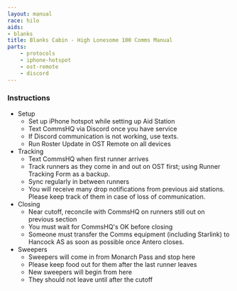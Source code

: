 ```yaml
---
layout: manual
race: hilo
aids:
- blanks
title: Blanks Cabin - High Lonesome 100 Comms Manual
parts:
    - protocols
    - iphone-hotspot
    - ost-remote
    - discord
---
```


### Instructions

- Setup
  - Set up iPhone hotspot while setting up Aid Station
  - Text CommsHQ via Discord once you have service
  - If Discord communication is not working, use texts.
  - Run Roster Update in OST Remote on all devices
- Tracking
  - Text CommsHQ when first runner arrives
  - Track runners as they come in and out on OST first; using Runner Tracking Form as a backup.
  - Sync regularly in between runners
  - You will receive many drop notifications from previous aid stations. Please keep track of them in case of loss of communication.
- Closing
  - Near cutoff, reconcile with CommsHQ on runners still out on previous section
  - You must wait for CommsHQ's OK before closing
  - Someone must transfer the Comms equipment (including Starlink) to Hancock AS as soon as possible once Antero closes.
- Sweepers
  - Sweepers will come in from Monarch Pass and stop here
  - Please keep food out for them after the last runner leaves
  - New sweepers will begin from here
  - They should not leave until after the cutoff
